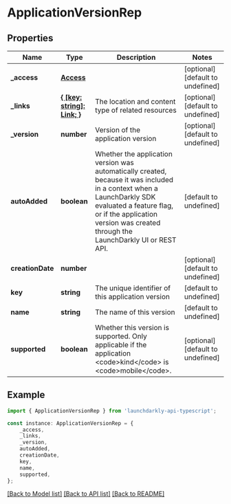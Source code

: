 # ApplicationVersionRep


## Properties

Name | Type | Description | Notes
------------ | ------------- | ------------- | -------------
**_access** | [**Access**](Access.md) |  | [optional] [default to undefined]
**_links** | [**{ [key: string]: Link; }**](Link.md) | The location and content type of related resources | [optional] [default to undefined]
**_version** | **number** | Version of the application version | [optional] [default to undefined]
**autoAdded** | **boolean** | Whether the application version was automatically created, because it was included in a context when a LaunchDarkly SDK evaluated a feature flag, or if the application version was created through the LaunchDarkly UI or REST API.  | [default to undefined]
**creationDate** | **number** |  | [optional] [default to undefined]
**key** | **string** | The unique identifier of this application version | [default to undefined]
**name** | **string** | The name of this version | [default to undefined]
**supported** | **boolean** | Whether this version is supported. Only applicable if the application &lt;code&gt;kind&lt;/code&gt; is &lt;code&gt;mobile&lt;/code&gt;. | [optional] [default to undefined]

## Example

```typescript
import { ApplicationVersionRep } from 'launchdarkly-api-typescript';

const instance: ApplicationVersionRep = {
    _access,
    _links,
    _version,
    autoAdded,
    creationDate,
    key,
    name,
    supported,
};
```

[[Back to Model list]](../README.md#documentation-for-models) [[Back to API list]](../README.md#documentation-for-api-endpoints) [[Back to README]](../README.md)
